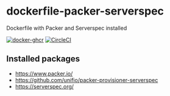 # dockerfile-packer-serverspec
Dockerfile with Packer and Serverspec installed

[![docker-ghcr](https://github.com/sue445/dockerfile-packer-serverspec/actions/workflows/docker-ghcr.yml/badge.svg)](https://github.com/sue445/dockerfile-packer-serverspec/actions/workflows/docker-ghcr.yml)
[![CircleCI](https://dl.circleci.com/status-badge/img/gh/sue445/dockerfile-packer-serverspec/tree/main.svg?style=svg)](https://dl.circleci.com/status-badge/redirect/gh/sue445/dockerfile-packer-serverspec/tree/main)

## Installed packages
* https://www.packer.io/
* https://github.com/unifio/packer-provisioner-serverspec
* https://serverspec.org/
